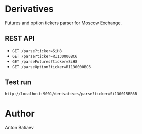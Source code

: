 # Derivatives

Futures and option tickers parser for Moscow Exchange.

## REST API
- `GET /parse?ticker=SiH8`
- `GET /parse?ticker=RI130000BC6`
- `GET /parseFutures?ticker=SiH8`
- `GET /parseOption?ticker=RI130000BC6`

## Test run

`http://localhost:9001/derivatives/parse?ticker=Si130015BB6B`

# Author

Anton Batiaev